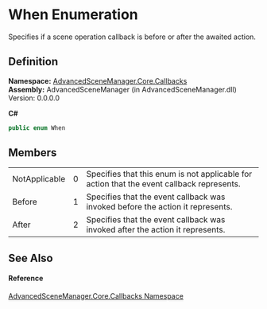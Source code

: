 # When Enumeration


Specifies if a scene operation callback is before or after the awaited action.



## Definition
**Namespace:** <a href="N_AdvancedSceneManager_Core_Callbacks.md">AdvancedSceneManager.Core.Callbacks</a>  
**Assembly:** AdvancedSceneManager (in AdvancedSceneManager.dll) Version: 0.0.0.0

**C#**
``` C#
public enum When
```



## Members
<table>
<tr>
<td>NotApplicable</td>
<td>0</td>
<td>Specifies that this enum is not applicable for action that the event callback represents.</td></tr>
<tr>
<td>Before</td>
<td>1</td>
<td>Specifies that the event callback was invoked before the action it represents.</td></tr>
<tr>
<td>After</td>
<td>2</td>
<td>Specifies that the event callback was invoked after the action it represents.</td></tr>
</table>

## See Also


#### Reference
<a href="N_AdvancedSceneManager_Core_Callbacks.md">AdvancedSceneManager.Core.Callbacks Namespace</a>  
